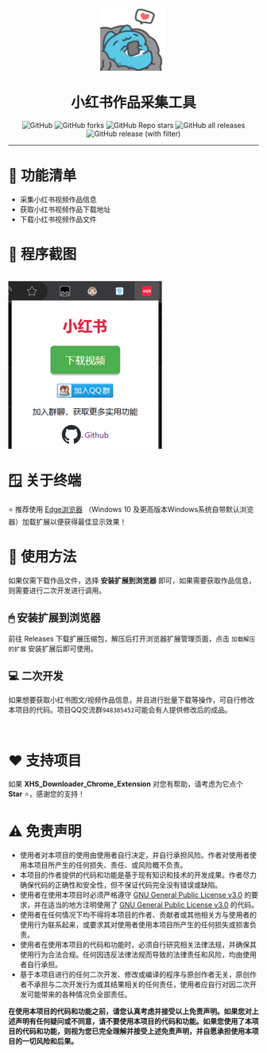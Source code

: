 <div align="center">
    <img src="XHS_Downloader_Chrome_Extension.gif" alt="XHS_Downloader_Chrome_Extension" height="129" width="134"><br>
    <h1>小红书作品采集工具</h1>
    <img alt="GitHub" src="https://img.shields.io/github/license/kongzhu2/XHS_Downloader_Chrome_Extension?style=for-the-badge">
    <img alt="GitHub forks" src="https://img.shields.io/github/forks/kongzhu2/XHS_Downloader_Chrome_Extension?style=for-the-badge&color=c56cf0">
    <img alt="GitHub Repo stars" src="https://img.shields.io/github/stars/kongzhu2/XHS_Downloader_Chrome_Extension?style=for-the-badge&color=fff200">
    <img alt="GitHub all releases" src="https://img.shields.io/github/downloads/kongzhu2/XHS_Downloader_Chrome_Extension/total?style=for-the-badge&color=1b9cfc">
    <img alt="GitHub release (with filter)" src="https://img.shields.io/github/v/release/kongzhu2/XHS_Downloader_Chrome_Extension?style=for-the-badge&color=44bd32">
    <hr>
    </div>
    <h1>📝 功能清单</h1>
    <ul>
    <li>采集小红书视频作品信息</li>
    <li>获取小红书视频作品下载地址</li>
    <li>下载小红书视频作品文件</li>
    </ul>
    <h1>📸 程序截图</h1>
    <br>
    <img src="程序截图.png" alt="">
    <h1>🪟 关于终端</h1>
    <p>⭐ 推荐使用 <a href="https://www.microsoft.com/zh-cn/edge/download">Edge浏览器</a> （Windows 10 及更高版本Windows系统自带默认浏览器）加载扩展以便获得最佳显示效果！</p>
    <h1>🥣 使用方法</h1>
    <p>如果仅需下载作品文件，选择 <b>安装扩展到浏览器</b> 即可，如果需要获取作品信息，则需要进行二次开发进行调用。</p>
    <h2>🖱 安装扩展到浏览器</h2>
    <p>前往 Releases 下载扩展压缩包，解压后打开浏览器扩展管理页面，点击 <code>加载解压的扩展</code> 安装扩展后即可使用。</p>
    <h2>💻 二次开发</h2>
    <p>如果想要获取小红书图文/视频作品信息，并且进行批量下载等操作，可自行修改本项目的代码。项目QQ交流群<code>948385452</code>可能会有人提供修改后的成品。</p>
    <br>
    <h1>♥️ 支持项目</h1>
    <p>如果 <b>XHS_Downloader_Chrome_Extension</b> 对您有帮助，请考虑为它点个 <b>Star</b> ⭐，感谢您的支持！</p>
    <h1>⚠️ 免责声明</h1>
    <ul>
    <li>使用者对本项目的使用由使用者自行决定，并自行承担风险。作者对使用者使用本项目所产生的任何损失、责任、或风险概不负责。</li>
    <li>本项目的作者提供的代码和功能是基于现有知识和技术的开发成果。作者尽力确保代码的正确性和安全性，但不保证代码完全没有错误或缺陷。</li>
    <li>使用者在使用本项目时必须严格遵守 <a href="https://github.com/kongzhu2/XHS_Downloader_Chrome_Extension/blob/master/LICENSE">GNU
        General Public License v3.0</a> 的要求，并在适当的地方注明使用了 <a
            href="https://github.com/kongzhu2/XHS_Downloader_Chrome_Extension/blob/master/LICENSE">GNU General Public License
        v3.0</a> 的代码。
    </li>
    <li>使用者在任何情况下均不得将本项目的作者、贡献者或其他相关方与使用者的使用行为联系起来，或要求其对使用者使用本项目所产生的任何损失或损害负责。</li>
    <li>使用者在使用本项目的代码和功能时，必须自行研究相关法律法规，并确保其使用行为合法合规。任何因违反法律法规而导致的法律责任和风险，均由使用者自行承担。</li>
    <li>基于本项目进行的任何二次开发、修改或编译的程序与原创作者无关，原创作者不承担与二次开发行为或其结果相关的任何责任，使用者应自行对因二次开发可能带来的各种情况负全部责任。</li>
    </ul>
    <b>在使用本项目的代码和功能之前，请您认真考虑并接受以上免责声明。如果您对上述声明有任何疑问或不同意，请不要使用本项目的代码和功能。如果您使用了本项目的代码和功能，则视为您已完全理解并接受上述免责声明，并自愿承担使用本项目的一切风险和后果。</b>
